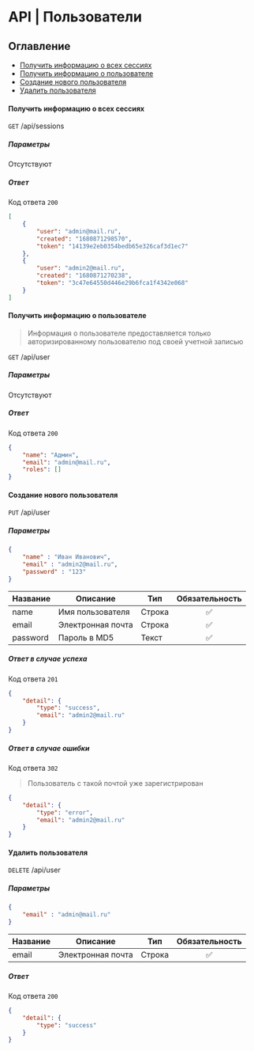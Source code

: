 # API | Пользователи

## Оглавление
* [Получить информацию о всех сессиях](#getAllSesions)
* [Получить информацию о пользователе](#getMe)
* [Создание нового пользователя](#create)
* [Удалить пользователя](#delete)


<a name="getAllSession"></a>
#### Получить информацию о всех сессиях
`GET` /api/sessions
##### Параметры
Отсутствуют

##### Ответ
Код ответа `200`
``` json
[
    {
        "user": "admin@mail.ru",
        "created": "1680871298570",
        "token": "14139e2eb0354bedb65e326caf3d1ec7"
    },
    {
        "user": "admin2@mail.ru",
        "created": "1680871270238",
        "token": "3c47e64550d446e29b6fca1f4342e068"
    }
]
```

<a name="getMe"></a>
#### Получить информацию о пользователе

> Информация о пользователе предоставляется только авторизированному пользователю под своей учетной записью

`GET` /api/user
##### Параметры
Отсутствуют

##### Ответ
Код ответа `200`
``` json
{
    "name": "Админ",
    "email": "admin@mail.ru",
    "roles": []
}
```

<a name="create"></a>
#### Создание нового пользователя
`PUT` /api/user
##### Параметры
``` json
{
    "name" : "Иван Иванович",
    "email" : "admin2@mail.ru",
    "password" : "123"
}
```
|Название|Описание|Тип|Обязательность|
|--------|--------|---|:--------------:|
|name|Имя пользователя|Строка|✅|
|email|Электронная почта|Строка|✅|
|password|Пароль в MD5|Текст|✅|

##### Ответ в случае успеха
Код ответа `201`
``` json
{
    "detail": {
        "type": "success",
        "email": "admin2@mail.ru"
    }
}
```

##### Ответ в случае ошибки
Код ответа `302`
> Пользователь с такой почтой уже зарегистрирован
``` json
{
    "detail": {
        "type": "error",
        "email": "admin2@mail.ru"
    }
}
```

<a name="delete"></a>
#### Удалить пользователя
`DELETE` /api/user
##### Параметры
``` json
{
    "email" : "admin@mail.ru"
}
```
|Название|Описание|Тип|Обязательность|
|--------|--------|---|:--------------:|
|email|Электронная почта|Строка|✅|

##### Ответ
Код ответа `200`
``` json
{
    "detail": {
        "type": "success"
    }
}
```
